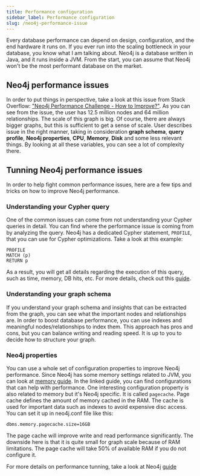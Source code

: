 ```yaml
---
title: Performance configuration
sidebar_label: Performance configuration
slug: /neo4j-performance-issue
---
```


Every database performance can depend on design, configuration, and the end hardware it runs on. 
If you ever run into the scaling bottleneck in your database, you know what I am talking about. 
Neo4j is a database written in Java, and it runs inside a JVM. From the start, you can assume that Neo4j won't be the most performant database on the market. 

## Neo4j performance issues

In order to put things in perspective, take a look at this issue from Stack Overflow: ["Neo4j Performance Challenge - How to Improve?"](https://stackoverflow.com/questions/29303841/neo4j-performance-challenge-how-to-improve). As you can see from the issue, the user has 12.5 million nodes and 64 million relationships.
The scale of this graph is big. Of course, there are always bigger graphs, but this is sufficient to get a sense of scale. User describes issue in the right manner, taking in consideration **graph schema**, **query profile**, **Neo4j properties**, **CPU**, **Memory**, **Disk** and some less relevant things. By looking at all these variables, you can see a lot of complexity there. 


## Tunning Neo4j performance issues 

In order to help fight common performance issues, here are a few tips and tricks on how to improve Neo4j performance.

### Understanding your Cypher query  

One of the common issues can come from not understanding your Cypher queries in detail. You can find where the performance issue is coming from by analyzing the query. Neo4j has a dedicated Cypher statement, `PROFILE`, that you can use for Cypher optimizations. Take a look at this example: 
```
PROFILE
MATCH (p)
RETURN p
```
As a result, you will get all details regarding the execution of this query, such as time, memory, DB hits, etc.
For more details, check out this [guide](https://neo4j.com/docs/cypher-manual/current/query-tuning/basic-example/). 

### Understanding your graph schema 

If you understand your graph schema and insights that can be extracted from the graph, you can see what the important nodes and relationships are. In order to boost database performance, you can use indexes and meaningful nodes/relationships to index them. This approach has pros and cons, but you can balance writing and reading speed. It is up to you to decide how to structure your graph. 


### Neo4j properties 

You can use a whole set of configuration properties to improve Neo4j performance. Since Neo4j has some memory settings related to JVM, you can look at [memory guide](memory.md). In the linked guide, you can find configurations that can help with performance. 
One interesting configuration property is also related to memory but it's Neo4j specific. It is called `pagecache`. Page cache defines the amount of memory cached in the RAM. The cache is used for important data such as indexes to avoid expensive disc access. You can set it up in neo4j.conf file like this: 

```
dbms.memory.pagecache.size=16GB
```
The page cache will improve write and read performance significantly. The downside here is that it is quite small for graph scale because of RAM limitations. The page cache will take 50% of available RAM if you do not configure it. 

For more details on performance tunning, take a look at Neo4j [guide](https://neo4j.com/developer/guide-performance-tuning/)